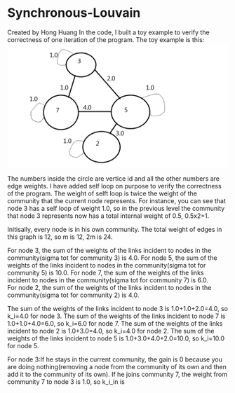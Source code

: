 Synchronous-Louvain
===================
Created by Hong Huang
In the code, I built a toy example to verify the correctness of one iteration of the program. The toy example is this:
![The toy example](simulation.png)

The numbers inside the circle are vertice id and all the other numbers are edge weights. I have added self loop on purpose to verify the correctness of the program. The weight of selft loop is twice the weight of the community that the current node represents. For instance, you can see that node 3 has a self loop of weight 1.0, so in the previous level the community that node 3 represents now has a total internal weight of 0.5, 0.5x2=1.

Initisally, every node is in his own community. The total weight of edges in this graph is 12, so m is 12, 2m is 24.

For node 3, the sum of the weights of the links incident to nodes in the community(sigma tot for community 3) is 4.0. 
For node 5, the sum of the weights of the links incident to nodes in the community(sigma tot for community 5) is 10.0. 
For node 7, the sum of the weights of the links incident to nodes in the community(sigma tot for community 7) is 6.0.  
For node 2, the sum of the weights of the links incident to nodes in the community(sigma tot for community 2) is 4.0.

The sum of the weights of the links incident to node 3 is 1.0+1.0+2.0=4.0, so k_i=4.0 for node 3. 
The sum of the weights of the links incident to node 7 is 1.0+1.0+4.0=6.0, so k_i=6.0 for node 7.
The sum of the weights of the links incident to node 2 is 1.0+3.0=4.0, so k_i=4.0 for node 2.
The sum of the weights of the links incident to node 5 is 1.0+3.0+4.0+2.0=10.0, so k_i=10.0 for node 5.

For node 3:If he stays in the current community, the gain is 0 because you are doing nothing(removing a node from the community of its own and then add it to the community of its own). If he joins community 7, the weight from community 7 to node 3 is 1.0, so k_i_in is 
